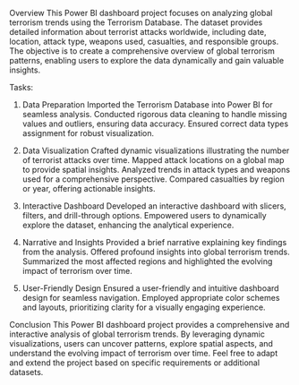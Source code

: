Overview
This Power BI dashboard project focuses on analyzing global terrorism trends using the Terrorism Database. 
The dataset provides detailed information about terrorist attacks worldwide, including date, location, attack type, weapons used, casualties, and responsible groups. 
The objective is to create a comprehensive overview of global terrorism patterns, enabling users to explore the data dynamically and gain valuable insights.


Tasks:

1. Data Preparation
Imported the Terrorism Database into Power BI for seamless analysis.
Conducted rigorous data cleaning to handle missing values and outliers, ensuring data accuracy.
Ensured correct data types assignment for robust visualization.

2. Data Visualization
Crafted dynamic visualizations illustrating the number of terrorist attacks over time.
Mapped attack locations on a global map to provide spatial insights.
Analyzed trends in attack types and weapons used for a comprehensive perspective.
Compared casualties by region or year, offering actionable insights.

3. Interactive Dashboard
Developed an interactive dashboard with slicers, filters, and drill-through options.
Empowered users to dynamically explore the dataset, enhancing the analytical experience.

4. Narrative and Insights
Provided a brief narrative explaining key findings from the analysis.
Offered profound insights into global terrorism trends.
Summarized the most affected regions and highlighted the evolving impact of terrorism over time.

5. User-Friendly Design
Ensured a user-friendly and intuitive dashboard design for seamless navigation.
Employed appropriate color schemes and layouts, prioritizing clarity for a visually engaging experience.


Conclusion
This Power BI dashboard project provides a comprehensive and interactive analysis of global terrorism trends. By leveraging dynamic visualizations, users can uncover patterns, 
explore spatial aspects, and understand the evolving impact of terrorism over time. Feel free to adapt and extend the project based on specific requirements or additional datasets.
